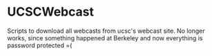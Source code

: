 # UCSCWebcast
Scripts to download all webcasts from ucsc's webcast site. No longer works, since something happened at Berkeley and now everything is password protected =(
